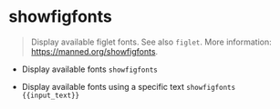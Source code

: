 # showfigfonts
> Display available figlet fonts.
> See also `figlet`.
> More information: <https://manned.org/showfigfonts>.

- Display available fonts
`showfigfonts`

- Display available fonts using a specific text
`showfigfonts {{input_text}}`
